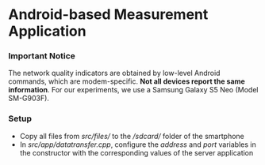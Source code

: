# Android-based Measurement Application


### Important Notice

The network quality indicators are obtained by low-level Android commands, which are modem-specific. **Not all devices report the same information**. For our experiments, we use a Samsung  Galaxy  S5  Neo  (Model  SM-G903F).


### Setup
- Copy all files from *src/files/* to the */sdcard/* folder of the smartphone
- In *src/app/datatransfer.cpp*, configure the *address* and *port* variables in the constructor with the corresponding values of the server application
